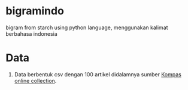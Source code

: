 # bigramindo
bigram from starch using python language, menggunakan kalimat berbahasa indonesia

# Data

1. Data berbentuk csv dengan 100 artikel didalamnya sumber [Kompas online collection](http://ilps.science.uva.nl/ilps/wp-content/uploads/sites/6/files/bahasaindonesia/kompas.zip).
